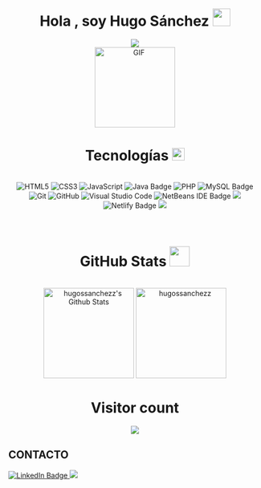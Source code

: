 
<h1 align="center"><b>Hola , soy Hugo Sánchez </b><img src="https://media.giphy.com/media/hvRJCLFzcasrR4ia7z/giphy.gif" width="35"></h1>
<p align="center">
  <a href="https://github.com/DenverCoder1/readme-typing-svg">
    <img src="https://readme-typing-svg.herokuapp.com?lines=Bienvenido+a+mi+Github;Estudiante+de+CFGS+Desarrollo+Web;Always%20learning%20new%20things&center=true&width=380&height=45">
  </a>
  </br>
<img alt="GIF" height="160px" src="https://media.giphy.com/media/Ah3zHH7hvsSB2/giphy.gif" />
</p>

<div align="center">
  <h1> Tecnologías
  <img src="https://media2.giphy.com/media/QssGEmpkyEOhBCb7e1/giphy.gif?cid=ecf05e47a0n3gi1bfqntqmob8g9aid1oyj2wr3ds3mg700bl&rid=giphy.gif" width="25">
  </h1>
</div>

</br>

<div align="center" display="flex">
  <img src="https://img.shields.io/badge/HTML5%20-%23E34F26.svg?style=for-the-badge&logo=html5&logoColor=white" alt="HTML5">
  <img src="https://img.shields.io/badge/CSS%20-%231572B6.svg?style=for-the-badge&logo=css3&logoColor=white" alt="CSS3">
  <img src="https://img.shields.io/badge/JavaScript%20-%23F7DF1E.svg?style=for-the-badge&logo=javascript&logoColor=black" alt="JavaScript">
  <img src="https://img.shields.io/badge/java-%23ED8B00.svg?style=for-the-badge&logo=openjdk&logoColor=white" alt="Java Badge">
  <img src="https://img.shields.io/badge/PHP-777BB4?style=for-the-badge&logo=php&logoColor=white" alt="PHP">
  <img src="https://img.shields.io/badge/mysql-4479A1.svg?style=for-the-badge&logo=mysql&logoColor=white" alt="MySQL Badge">
  <!-- SASS <img src="https://img.shields.io/badge/SASS-hotpink.svg?style=for-the-badge&logo=SASS&logoColor=white" alt="SASS Badge"> -->
  <!-- TYPESCRIPT <img src="https://img.shields.io/badge/typescript-%23007ACC.svg?style=for-the-badge&logo=typescript&logoColor=white" alt="TypeScript Badge"> -->
  <!-- VUE <img src="https://img.shields.io/badge/vuejs-%2335495e.svg?style=for-the-badge&logo=vuedotjs&logoColor=%234FC08D" alt="Vue.js Badge"> -->
  <!-- NODE <img src="https://img.shields.io/badge/node.js-6DA55F?style=for-the-badge&logo=node.js&logoColor=white" alt="Node.js Badge"> -->
  <!-- LARAVEL <img src="https://img.shields.io/badge/laravel-%23FF2D20.svg?style=for-the-badge&logo=laravel&logoColor=white" alt="Laravel Badge"> -->

  
  <img src="https://img.shields.io/badge/git-%23F05033.svg?style=for-the-badge&logo=git&logoColor=white" alt="Git">
  <img src="https://img.shields.io/badge/github-%23121011.svg?style=for-the-badge&logo=github&logoColor=white" alt="GitHub">
  <img src="https://img.shields.io/badge/Visual%20Studio%20Code-0078d7.svg?style=for-the-badge&logo=visual-studio-code&logoColor=white" alt="Visual Studio Code">
  <img src="https://img.shields.io/badge/NetBeansIDE-1B6AC6.svg?style=for-the-badge&logo=apache-netbeans-ide&logoColor=white" alt="NetBeans IDE Badge">
  <img src="https://img.shields.io/badge/Xampp-F37623?style=for-the-badge&logo=xampp&logoColor=white">
  <img src="https://img.shields.io/badge/netlify-%23000000.svg?style=for-the-badge&logo=netlify&logoColor=#00C7B7" alt="Netlify Badge">
  <img src="https://img.shields.io/badge/Frontend Mentor-informational?style=for-the-badge&logo=frontendmentor">


</div>

</br>
</br>
<div align="center">
  <h1>GitHub Stats <img src = "https://github.com/7oSkaaa/7oSkaaa/blob/main/Images/Statistics.gif?raw=true" width = 40px></h1>
</br>
<img height="180px" src="https://github-readme-stats.vercel.app/api/top-langs?username=hugossanchezz&show_icons=true&theme=dark&locale=es&layout=compact" alt="hugossanchezz's Github Stats">
<img height="180px" src="https://github-readme-stats.vercel.app/api?username=hugossanchezz&show_icons=true&theme=dark&locale=es" alt="hugossanchezz" />
</div>

<div align="center"> 
  <h1>Visitor count</h1>
  <div align="center">
    <img src="https://profile-counter.glitch.me/hugossanchezz/count.svg"/>
  </div> 
</div>

 ## CONTACTO

<a href="https://www.linkedin.com/in/hugossanchezz/">
 <img src="https://img.shields.io/badge/linkedin-%230077B5.svg?style=for-the-badge&logo=linkedin&logoColor=white" alt="LinkedIn Badge">
</a>

<a href="https://www.frontendmentor.io/profile/hugossanchezz">
 <img src="https://img.shields.io/badge/Frontend Mentor-informational?style=for-the-badge&logo=frontendmentor">
</a>






